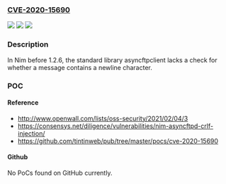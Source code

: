 ### [CVE-2020-15690](https://cve.mitre.org/cgi-bin/cvename.cgi?name=CVE-2020-15690)
![](https://img.shields.io/static/v1?label=Product&message=n%2Fa&color=blue)
![](https://img.shields.io/static/v1?label=Version&message=n%2Fa&color=blue)
![](https://img.shields.io/static/v1?label=Vulnerability&message=n%2Fa&color=brighgreen)

### Description

In Nim before 1.2.6, the standard library asyncftpclient lacks a check for whether a message contains a newline character.

### POC

#### Reference
- http://www.openwall.com/lists/oss-security/2021/02/04/3
- https://consensys.net/diligence/vulnerabilities/nim-asyncftpd-crlf-injection/
- https://github.com/tintinweb/pub/tree/master/pocs/cve-2020-15690

#### Github
No PoCs found on GitHub currently.

